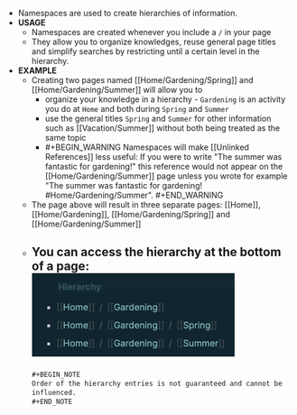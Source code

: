 - Namespaces are used to create hierarchies of information.
- **USAGE**
	- Namespaces are created whenever you include a `/` in your page
	- They allow you to organize knowledges, reuse general page titles and simplify searches by restricting until a certain level in the hierarchy.
- **EXAMPLE**
	- Creating two pages named [[Home/Gardening/Spring]] and [[Home/Gardening/Summer]] will allow you to
		- organize your knowledge in a hierarchy - `Gardening` is an activity you do at `Home` and both during `Spring` and `Summer`
		- use the general titles `Spring` and `Summer` for other information such as [[Vacation/Summer]] without both being treated as the same topic
		-
		  #+BEGIN_WARNING
		  Namespaces will make [[Unlinked References]] less useful: If you were to write "The summer was fantastic for gardening!" this reference would not appear on the [[Home/Gardening/Summer]] page unless you wrote for example "The summer was fantastic for gardening!  #Home/Gardening/Summer".
		  #+END_WARNING
	- The page above will result in three separate pages: [[Home]], [[Home/Gardening]], [[Home/Gardening/Spring]] and [[Home/Gardening/Summer]]
	- You can access the hierarchy at the bottom of a page:
	  ![image.png](../assets/image_1627828028293_0.png)
		-
		  #+BEGIN_NOTE
		  Order of the hierarchy entries is not guaranteed and cannot be influenced.
		  #+END_NOTE